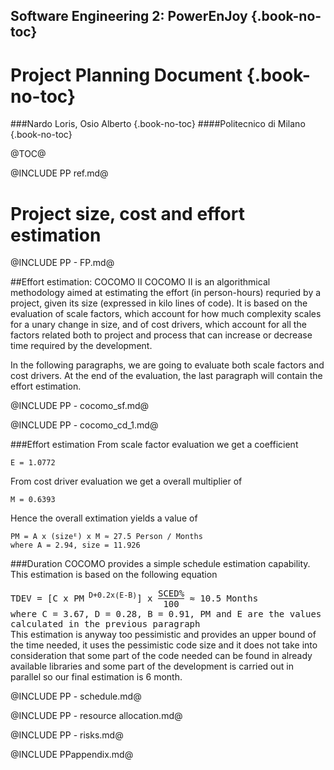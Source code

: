 ## Software Engineering 2: PowerEnJoy {.book-no-toc}
# Project Planning Document {.book-no-toc}
###Nardo Loris, Osio Alberto {.book-no-toc}
####Politecnico di Milano {.book-no-toc}

@TOC@

@INCLUDE PP ref.md@

# Project size, cost and effort estimation
@INCLUDE PP - FP.md@

##Effort estimation: COCOMO II
COCOMO II is an algorithmical methodology aimed at estimating the effort (in person-hours) requried by a project, given its size (expressed in kilo lines of code). It is based on the evaluation of scale factors, which account for how much complexity scales for a unary change in size, and of cost drivers, which account for all the factors related both to project and process that can increase or decrease time required by the development.

In the following paragraphs, we are going to evaluate both scale factors and cost drivers. At the end of the evaluation, the last paragraph will contain the effort estimation.

@INCLUDE PP - cocomo_sf.md@

@INCLUDE PP - cocomo_cd_1.md@

###Effort estimation
From scale factor evaluation we get a coefficient
~~~
E = 1.0772
~~~
From cost driver evaluation we get a overall multiplier of
~~~
M = 0.6393
~~~
Hence the overall extimation yields a value of
~~~
PM = A x (sizeᴱ) x M ≈ 27.5 Person / Months
where A = 2.94, size = 11.926
~~~

###Duration
COCOMO provides a simple schedule estimation capability. This estimation is based on the following equation
<div style="font-family:monospace">
TDEV = [C x PM<sup> D+0.2x(E-B)</sup>] x 
<span style="display:inline-table;vertical-align:middle;text-align:center;">
<span style="display:table-row;"><span style="display:table-cell;border-bottom:1px solid;">SCED%</span></span>
<span style="display:table-row;><span style="display:table-cell;">100</span></span>
</span> ≈ 10.5 Months
<br>where C = 3.67, D = 0.28, B = 0.91, PM and E are the values calculated in the previous paragraph
</div>
This estimation is anyway too pessimistic and provides an upper bound of the time needed, it uses the pessimistic code size and it does not take into consideration that some part of the code needed can be found in already available libraries and some part of the development is carried out in parallel so our final estimation is 6 month.

@INCLUDE PP - schedule.md@

@INCLUDE PP - resource allocation.md@

@INCLUDE PP - risks.md@

@INCLUDE PPappendix.md@